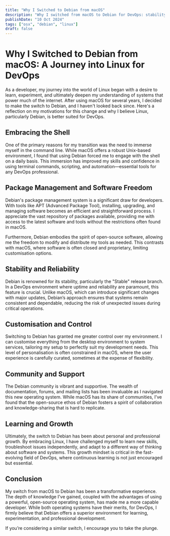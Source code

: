 ```yaml
---
title: "Why I Switched to Debian from macOS"
description: "Why I switched from macOS to Debian for DevOps: stability, customisation, and improved command line skills.."
publishDate: "10 Oct 2024"
tags: ["osx", "debian", "linux"]
draft: false
---
```


# Why I Switched to Debian from macOS: A Journey into Linux for DevOps

As a developer, my journey into the world of Linux began with a desire to learn, experiment, and ultimately deepen my understanding of systems that power much of the internet. After using macOS for several years, I decided to make the switch to Debian, and I haven't looked back since. Here's a reflection on my motivations for this change and why I believe Linux, particularly Debian, is better suited for DevOps.

## Embracing the Shell

One of the primary reasons for my transition was the need to immerse myself in the command line. While macOS offers a robust Unix-based environment, I found that using Debian forced me to engage with the shell on a daily basis. This immersion has improved my skills and confidence in using terminal commands, scripting, and automation—essential tools for any DevOps professional.

## Package Management and Software Freedom

Debian's package management system is a significant draw for developers. With tools like APT (Advanced Package Tool), installing, upgrading, and managing software becomes an efficient and straightforward process. I appreciate the vast repository of packages available, providing me with access to the latest software and tools without the restrictions often found in macOS.

Furthermore, Debian embodies the spirit of open-source software, allowing me the freedom to modify and distribute my tools as needed. This contrasts with macOS, where software is often closed and proprietary, limiting customisation options.

## Stability and Reliability

Debian is renowned for its stability, particularly the "Stable" release branch. In a DevOps environment where uptime and reliability are paramount, this feature is crucial. Unlike macOS, which can introduce significant changes with major updates, Debian’s approach ensures that systems remain consistent and dependable, reducing the risk of unexpected issues during critical operations.

## Customisation and Control

Switching to Debian has granted me greater control over my environment. I can customise everything from the desktop environment to system services, tailoring my setup to perfectly suit my development needs. This level of personalisation is often constrained in macOS, where the user experience is carefully curated, sometimes at the expense of flexibility.

## Community and Support

The Debian community is vibrant and supportive. The wealth of documentation, forums, and mailing lists has been invaluable as I navigated this new operating system. While macOS has its share of communities, I’ve found that the open-source ethos of Debian fosters a spirit of collaboration and knowledge-sharing that is hard to replicate.

## Learning and Growth

Ultimately, the switch to Debian has been about personal and professional growth. By embracing Linux, I have challenged myself to learn new skills, troubleshoot issues independently, and adapt to a different way of thinking about software and systems. This growth mindset is critical in the fast-evolving field of DevOps, where continuous learning is not just encouraged but essential.

## Conclusion

My switch from macOS to Debian has been a transformative experience. The depth of knowledge I've gained, coupled with the advantages of using a powerful, open-source operating system, has made me a more capable developer. While both operating systems have their merits, for DevOps, I firmly believe that Debian offers a superior environment for learning, experimentation, and professional development.

If you’re considering a similar switch, I encourage you to take the plunge.
